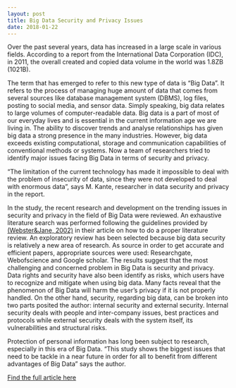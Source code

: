 ```yaml
---
layout: post
title: Big Data Security and Privacy Issues
date: 2018-01-22
---
```


Over the past several years, data has increased in a large scale in various fields. According to a report from the International Data Corporation (IDC), in 2011, the overall created and copied data volume in the world was 1.8ZB (1021B).

The term that has emerged to refer to this new type of data is “Big Data”. It refers to the process of managing huge amount of data that comes from several sources like database management system (DBMS), log files, posting to social media, and sensor data. Simply speaking, big data relates to large volumes of computer-readable data. Big data is a part of most of our everyday lives and is essential in the current information age we are living in. The ability to discover trends and analyse relationships has given big data a strong presence in the many industries. However, big data exceeds existing computational, storage and communication capabilities of conventional methods or systems. Now a team of researchers tried to identify major issues facing Big Data in terms of security and privacy.

“The limitation of the current technology has made it impossible to deal with the problem of insecurity of data, since they were not developed to deal with enormous data”, says M. Kante, researcher in data security and privacy in the report.

In the study, the recent research and development on the trending issues in security and privacy in the field of Big Data were reviewed. An exhaustive literature search was performed following the guidelines provided by <a href="https://www.jstor.org/stable/4132319?seq=1#metadata_info_tab_contents">(Webster&Jane, 2002)</a> in their article on how to do a proper literature review. An exploratory review has been selected because big data security is relatively a new area of research.  As source in order to get accurate and efficient papers, appropriate sources were used: Researchgate, Webofscience and Google scholar.
The results suggest that the most challenging and concerned problem in Big Data is security and privacy. Data rights and security have also been identify as risks, which users have to recognize and mitigate when using big data. Many facts reveal that the phenomenon of Big Data will harm the user’s privacy if it is not properly handled. On the other hand, security, regarding big data, can be broken into two parts posited the author: internal security and external security. Internal security deals with people and inter-company issues, best practices and protocols while external security deals with the system itself, its vulnerabilities and structural risks. 

Protection of personal information has long been subject to research, especially in this era of Big Data. “This study shows the biggest issues that need to be tackle in a near future in order for all to benefit from different advantages of Big Data” says the author.

<a href="https://www.researchgate.net/publication/320409081_A_Review_of_Big_Data_Security_and_Privacy_Issues"> Find the full article here</a>
